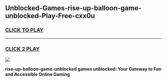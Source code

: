 
## Unblocked-Games-rise-up-balloon-game-unblocked-Play-Free-cxx0u
<h3>
<a href="https://premium76.site?title=rise-up-balloon-game-unblocked&ref=23A">CLICK TO PLAY</a></h3>
<hr>

<h3>
<a href="https://premium76.site?title=rise-up-balloon-game-unblocked&ref=23A">CLICK 2 PLAY</a>
  
</h3>

<a href="https://premium76.site?title=rise-up-balloon-game-unblocked&ref=23A"><img src="https://clearcache.store/games.png"></a>


**rise-up-balloon-game-unblocked games unblocked: Your Gateway to Fun and Accessible Online Gaming**
